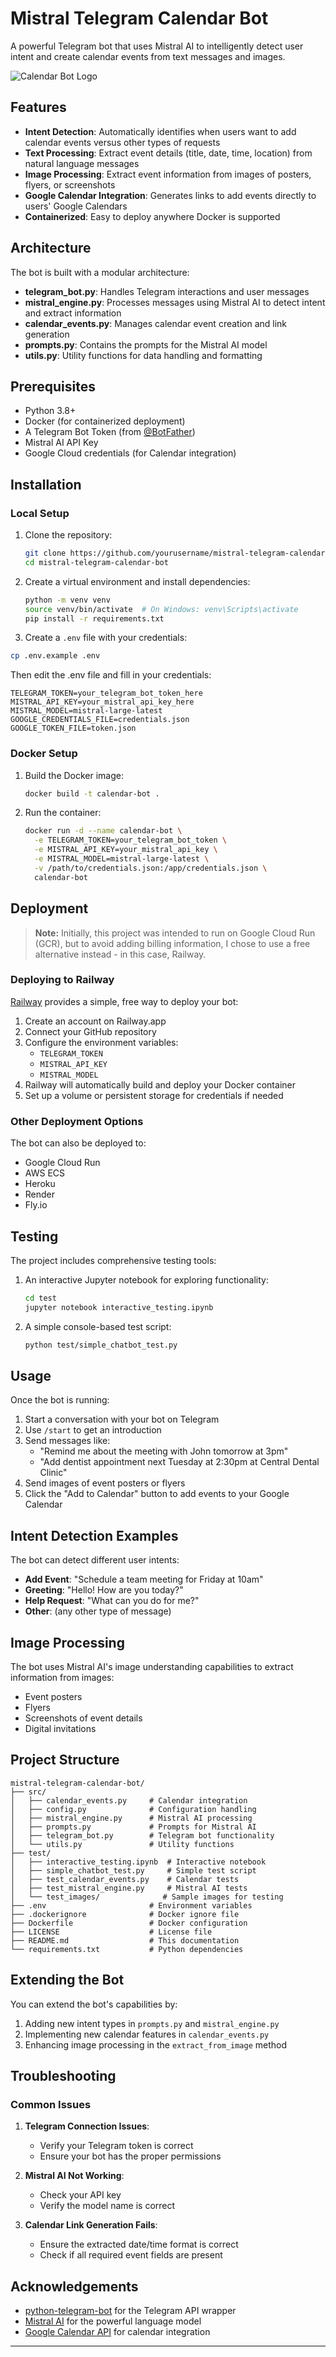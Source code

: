 # Mistral Telegram Calendar Bot

A powerful Telegram bot that uses Mistral AI to intelligently detect user intent and create calendar events from text messages and images.

![Calendar Bot Logo](https://via.placeholder.com/150?text=Calendar+Bot)

## Features

- **Intent Detection**: Automatically identifies when users want to add calendar events versus other types of requests
- **Text Processing**: Extract event details (title, date, time, location) from natural language messages
- **Image Processing**: Extract event information from images of posters, flyers, or screenshots
- **Google Calendar Integration**: Generates links to add events directly to users' Google Calendars
- **Containerized**: Easy to deploy anywhere Docker is supported

## Architecture

The bot is built with a modular architecture:

- **telegram_bot.py**: Handles Telegram interactions and user messages
- **mistral_engine.py**: Processes messages using Mistral AI to detect intent and extract information
- **calendar_events.py**: Manages calendar event creation and link generation
- **prompts.py**: Contains the prompts for the Mistral AI model
- **utils.py**: Utility functions for data handling and formatting

## Prerequisites

- Python 3.8+
- Docker (for containerized deployment)
- A Telegram Bot Token (from [@BotFather](https://t.me/botfather))
- Mistral AI API Key
- Google Cloud credentials (for Calendar integration)

## Installation

### Local Setup

1. Clone the repository:
   ```bash
   git clone https://github.com/yourusername/mistral-telegram-calendar-bot.git
   cd mistral-telegram-calendar-bot
   ```

2. Create a virtual environment and install dependencies:
   ```bash
   python -m venv venv
   source venv/bin/activate  # On Windows: venv\Scripts\activate
   pip install -r requirements.txt
   ```

3. Create a `.env` file with your credentials:
  ```bash
  cp .env.example .env
   ```

   Then edit the .env file and fill in your credentials:

   ```
   TELEGRAM_TOKEN=your_telegram_bot_token_here
   MISTRAL_API_KEY=your_mistral_api_key_here
   MISTRAL_MODEL=mistral-large-latest
   GOOGLE_CREDENTIALS_FILE=credentials.json
   GOOGLE_TOKEN_FILE=token.json
   ```

### Docker Setup

1. Build the Docker image:
   ```bash
   docker build -t calendar-bot .
   ```

2. Run the container:
   ```bash
   docker run -d --name calendar-bot \
     -e TELEGRAM_TOKEN=your_telegram_bot_token \
     -e MISTRAL_API_KEY=your_mistral_api_key \
     -e MISTRAL_MODEL=mistral-large-latest \
     -v /path/to/credentials.json:/app/credentials.json \
     calendar-bot
   ```

## Deployment

> **Note:** Initially, this project was intended to run on Google Cloud Run (GCR), but to avoid adding billing information, I chose to use a free alternative instead - in this case, Railway.

### Deploying to Railway

[Railway](https://railway.app/) provides a simple, free way to deploy your bot:

1. Create an account on Railway.app
2. Connect your GitHub repository
3. Configure the environment variables:
   - `TELEGRAM_TOKEN`
   - `MISTRAL_API_KEY`
   - `MISTRAL_MODEL`
4. Railway will automatically build and deploy your Docker container
5. Set up a volume or persistent storage for credentials if needed


### Other Deployment Options

The bot can also be deployed to:
- Google Cloud Run
- AWS ECS
- Heroku
- Render
- Fly.io

## Testing

The project includes comprehensive testing tools:

1. An interactive Jupyter notebook for exploring functionality:
   ```bash
   cd test
   jupyter notebook interactive_testing.ipynb
   ```

2. A simple console-based test script:
   ```bash
   python test/simple_chatbot_test.py
   ```

## Usage

Once the bot is running:

1. Start a conversation with your bot on Telegram
2. Use `/start` to get an introduction
3. Send messages like:
   - "Remind me about the meeting with John tomorrow at 3pm"
   - "Add dentist appointment next Tuesday at 2:30pm at Central Dental Clinic"
4. Send images of event posters or flyers
5. Click the "Add to Calendar" button to add events to your Google Calendar

## Intent Detection Examples

The bot can detect different user intents:

- **Add Event**: "Schedule a team meeting for Friday at 10am"
- **Greeting**: "Hello! How are you today?"
- **Help Request**: "What can you do for me?"
- **Other**: (any other type of message)

## Image Processing

The bot uses Mistral AI's image understanding capabilities to extract information from images:
- Event posters
- Flyers
- Screenshots of event details
- Digital invitations

## Project Structure

```
mistral-telegram-calendar-bot/
├── src/
│   ├── calendar_events.py     # Calendar integration
│   ├── config.py              # Configuration handling
│   ├── mistral_engine.py      # Mistral AI processing
│   ├── prompts.py             # Prompts for Mistral AI
│   ├── telegram_bot.py        # Telegram bot functionality
│   └── utils.py               # Utility functions
├── test/
│   ├── interactive_testing.ipynb  # Interactive notebook
│   ├── simple_chatbot_test.py     # Simple test script
│   ├── test_calendar_events.py    # Calendar tests
│   ├── test_mistral_engine.py     # Mistral AI tests
│   └── test_images/              # Sample images for testing
├── .env                       # Environment variables
├── .dockerignore              # Docker ignore file
├── Dockerfile                 # Docker configuration
├── LICENSE                    # License file
├── README.md                  # This documentation
└── requirements.txt           # Python dependencies
```

## Extending the Bot

You can extend the bot's capabilities by:

1. Adding new intent types in `prompts.py` and `mistral_engine.py`
2. Implementing new calendar features in `calendar_events.py`
3. Enhancing image processing in the `extract_from_image` method

## Troubleshooting

### Common Issues

1. **Telegram Connection Issues**:
   - Verify your Telegram token is correct
   - Ensure your bot has the proper permissions

2. **Mistral AI Not Working**:
   - Check your API key
   - Verify the model name is correct

3. **Calendar Link Generation Fails**:
   - Ensure the extracted date/time format is correct
   - Check if all required event fields are present


## Acknowledgements

- [python-telegram-bot](https://github.com/python-telegram-bot/python-telegram-bot) for the Telegram API wrapper
- [Mistral AI](https://mistral.ai/) for the powerful language model
- [Google Calendar API](https://developers.google.com/calendar) for calendar integration

---

